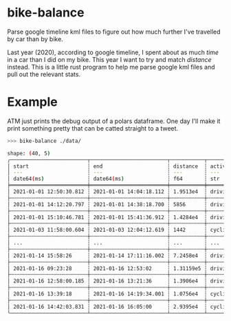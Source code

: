 # bike-balance
Parse google timeline kml files to figure out how much further I've travelled by car than by bike.

Last year (2020), according to google timeline,
I spent about as much _time_ in a car than I did on my bike. This year I want
to try and match _distance_ instead. This is a little rust program to help me parse google 
kml files and pull out the relevant stats.

# Example

ATM just prints the debug output of a polars dataframe. One day I'll make it print
something pretty that can be catted straight to a tweet.

```bash
>>> bike-balance ./data/

shape: (40, 5)
╭─────────────────────────┬─────────────────────────┬───────────┬──────────┬────────────╮
│ start                   ┆ end                     ┆ distance  ┆ activity ┆ debt       │
│ ---                     ┆ ---                     ┆ ---       ┆ ---      ┆ ---        │
│ date64(ms)              ┆ date64(ms)              ┆ f64       ┆ str      ┆ f64        │
╞═════════════════════════╪═════════════════════════╪═══════════╪══════════╪════════════╡
│ 2021-01-01 12:50:30.812 ┆ 2021-01-01 14:04:18.112 ┆ 1.9513e4  ┆ driving  ┆ 1.9513e4   │
├╌╌╌╌╌╌╌╌╌╌╌╌╌╌╌╌╌╌╌╌╌╌╌╌╌┼╌╌╌╌╌╌╌╌╌╌╌╌╌╌╌╌╌╌╌╌╌╌╌╌╌┼╌╌╌╌╌╌╌╌╌╌╌┼╌╌╌╌╌╌╌╌╌╌┼╌╌╌╌╌╌╌╌╌╌╌╌┤
│ 2021-01-01 14:12:20.797 ┆ 2021-01-01 14:38:18.700 ┆ 5856      ┆ driving  ┆ 2.5369e4   │
├╌╌╌╌╌╌╌╌╌╌╌╌╌╌╌╌╌╌╌╌╌╌╌╌╌┼╌╌╌╌╌╌╌╌╌╌╌╌╌╌╌╌╌╌╌╌╌╌╌╌╌┼╌╌╌╌╌╌╌╌╌╌╌┼╌╌╌╌╌╌╌╌╌╌┼╌╌╌╌╌╌╌╌╌╌╌╌┤
│ 2021-01-01 15:10:46.781 ┆ 2021-01-01 15:41:36.912 ┆ 1.4284e4  ┆ driving  ┆ 3.9653e4   │
├╌╌╌╌╌╌╌╌╌╌╌╌╌╌╌╌╌╌╌╌╌╌╌╌╌┼╌╌╌╌╌╌╌╌╌╌╌╌╌╌╌╌╌╌╌╌╌╌╌╌╌┼╌╌╌╌╌╌╌╌╌╌╌┼╌╌╌╌╌╌╌╌╌╌┼╌╌╌╌╌╌╌╌╌╌╌╌┤
│ 2021-01-03 11:58:00.604 ┆ 2021-01-03 12:04:12.619 ┆ 1442      ┆ cycling  ┆ 3.8211e4   │
├╌╌╌╌╌╌╌╌╌╌╌╌╌╌╌╌╌╌╌╌╌╌╌╌╌┼╌╌╌╌╌╌╌╌╌╌╌╌╌╌╌╌╌╌╌╌╌╌╌╌╌┼╌╌╌╌╌╌╌╌╌╌╌┼╌╌╌╌╌╌╌╌╌╌┼╌╌╌╌╌╌╌╌╌╌╌╌┤
│ ...                     ┆ ...                     ┆ ...       ┆ ...      ┆ ...        │
├╌╌╌╌╌╌╌╌╌╌╌╌╌╌╌╌╌╌╌╌╌╌╌╌╌┼╌╌╌╌╌╌╌╌╌╌╌╌╌╌╌╌╌╌╌╌╌╌╌╌╌┼╌╌╌╌╌╌╌╌╌╌╌┼╌╌╌╌╌╌╌╌╌╌┼╌╌╌╌╌╌╌╌╌╌╌╌┤
│ 2021-01-14 15:58:26     ┆ 2021-01-14 17:11:16.002 ┆ 7.2458e4  ┆ driving  ┆ 8.70935e5  │
├╌╌╌╌╌╌╌╌╌╌╌╌╌╌╌╌╌╌╌╌╌╌╌╌╌┼╌╌╌╌╌╌╌╌╌╌╌╌╌╌╌╌╌╌╌╌╌╌╌╌╌┼╌╌╌╌╌╌╌╌╌╌╌┼╌╌╌╌╌╌╌╌╌╌┼╌╌╌╌╌╌╌╌╌╌╌╌┤
│ 2021-01-16 09:23:28     ┆ 2021-01-16 12:53:02     ┆ 1.31159e5 ┆ driving  ┆ 1.002094e6 │
├╌╌╌╌╌╌╌╌╌╌╌╌╌╌╌╌╌╌╌╌╌╌╌╌╌┼╌╌╌╌╌╌╌╌╌╌╌╌╌╌╌╌╌╌╌╌╌╌╌╌╌┼╌╌╌╌╌╌╌╌╌╌╌┼╌╌╌╌╌╌╌╌╌╌┼╌╌╌╌╌╌╌╌╌╌╌╌┤
│ 2021-01-16 12:58:00.185 ┆ 2021-01-16 13:21:36     ┆ 1.3906e4  ┆ driving  ┆ 1.016e6    │
├╌╌╌╌╌╌╌╌╌╌╌╌╌╌╌╌╌╌╌╌╌╌╌╌╌┼╌╌╌╌╌╌╌╌╌╌╌╌╌╌╌╌╌╌╌╌╌╌╌╌╌┼╌╌╌╌╌╌╌╌╌╌╌┼╌╌╌╌╌╌╌╌╌╌┼╌╌╌╌╌╌╌╌╌╌╌╌┤
│ 2021-01-16 13:39:18     ┆ 2021-01-16 14:19:34.001 ┆ 1.0756e4  ┆ cycling  ┆ 1.005244e6 │
├╌╌╌╌╌╌╌╌╌╌╌╌╌╌╌╌╌╌╌╌╌╌╌╌╌┼╌╌╌╌╌╌╌╌╌╌╌╌╌╌╌╌╌╌╌╌╌╌╌╌╌┼╌╌╌╌╌╌╌╌╌╌╌┼╌╌╌╌╌╌╌╌╌╌┼╌╌╌╌╌╌╌╌╌╌╌╌┤
│ 2021-01-16 14:42:03.831 ┆ 2021-01-16 16:05:00     ┆ 2.9395e4  ┆ cycling  ┆ 9.75849e5  │
╰─────────────────────────┴─────────────────────────┴───────────┴──────────┴────────────╯
```
